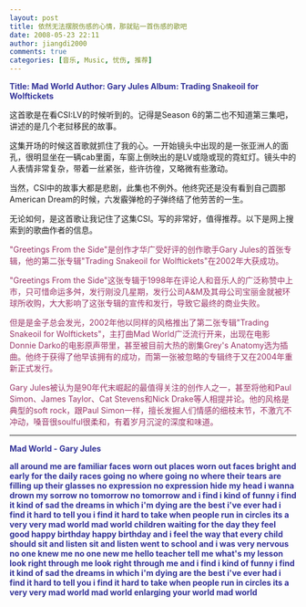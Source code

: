 ```yaml
---
layout: post
title: 依然无法摆脱伤感的心情，那就贴一首伤感的歌吧
date: 2008-05-23 22:11
author: jiangdi2000
comments: true
categories: [音乐, Music, 忧伤, 推荐]
---
```

<strong><span style="color:#333399;">Title: Mad World
Author: Gary Jules
Album: Trading Snakeoil for Wolftickets</span></strong>



这首歌是在看CSI:LV的时候听到的。记得是Season 6的第二也不知道第三集吧，讲述的是几个老挝移民的故事。

这集开场的时候这首歌就抓住了我的心。一开始镜头中出现的是一张亚洲人的面孔，很明显坐在一辆cab里面，车窗上倒映出的是LV或隐或现的霓虹灯。镜头中的人表情非常复杂，带着一丝紧张，些许彷徨，又略微有些激动。

当然，CSI中的故事大都是悲剧，此集也不例外。他终究还是没有看到自己圆那American Dream的时候，六发霰弹枪的子弹终结了他劳苦的一生。

无论如何，是这首歌让我记住了这集CSI。写的非常好，值得推荐。以下是网上搜索到的歌曲作者的信息。

<span style="color:#993366;">"Greetings From the Side"是创作才华广受好评的创作歌手Gary Jules的首张专辑，他的第二张专辑"Trading Snakeoil for Wolftickets"在2002年大获成功。</span>

<span style="color:#993366;">"Greetings From the Side"这张专辑于1998年在评论人和音乐人的广泛称赞中上市，只可惜命运多舛，发行刚没几星期，发行公司A&amp;M及其母公司宝丽金就被环球所收购，大大影响了这张专辑的宣传和发行，导致它最终的商业失败。</span>

<span style="color:#993366;">但是是金子总会发光，2002年他以同样的风格推出了第二张专辑"Trading Snakeoil for Wolftickets"，主打曲Mad World广泛流行开来，出现在电影Donnie Darko的电影原声带里，甚至被目前大热的剧集Grey's Anatomy选为插曲。他终于获得了他早该拥有的成功，而第一张被忽略的专辑终于又在2004年重新正式发行。</span>

<span style="color:#993366;">Gary Jules被认为是90年代末崛起的最值得关注的创作人之一，甚至将他和Paul Simon、James Taylor、Cat Stevens和Nick Drake等人相提并论。他的风格是典型的soft rock，跟Paul Simon一样，擅长发掘人们情感的细枝末节，不激亢不冲动，嗓音很soulful很柔和，有着岁月沉淀的深度和味道。</span>

--------------------------------------------------------------------------------

<strong><span style="color:#333399;">Mad World - Gary Jules</span></strong>

<strong><span style="color:#333399;"> all around me are familiar faces
worn out places
worn out faces
bright and early for the daily races
going no where
going no where
their tears are filling up their glasses
no expression
no expression
hide my head i wanna drown my sorrow
no tomorrow
no tomorrow
and i find i kind of funny
i find it kind of sad
the dreams in which i'm dying are the best i've ever had
i find it hard to tell you
i find it hard to take
when people run in circles its a very very
mad world
mad world
children waiting for the day they feel good
happy birthday
happy birthday
and i feel the way that every child should
sit and listen
sit and listen
went to school and i was very nervous
no one knew me
no one new me
hello teacher tell me what's my lesson
look right through me
look right through me
and i find i kind of funny
i find it kind of sad
the dreams in which i'm dying are the best i've ever had
i find it hard to tell you
i find it hard to take
when people run in circles its a very very
mad world
mad world
enlarging your world
mad world</span></strong>
